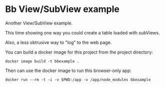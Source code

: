 # Bb View/SubView example

Another View/SubView example.

This time showing one way you could create a table loaded with subViews.

Also, a less obtrusive way to "log" to the web page.

You can build a docker image for this project from the project directory:

    docker image build -t bbexample .

Then can use the docker image to run this browser-only app:

    docker run --rm -t -i -v $PWD:/app -v /app/node_modules bbexample

